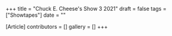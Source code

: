 +++
title = "Chuck E. Cheese's Show 3 2021"
draft = false
tags = ["Showtapes"]
date = ""

[Article]
contributors = []
gallery = []
+++